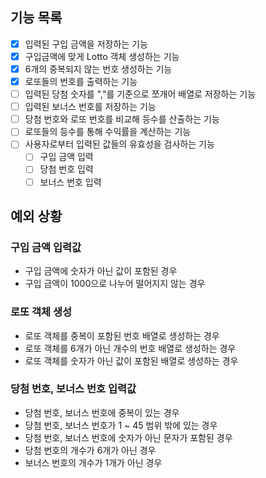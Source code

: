 ## 기능 목록

- [x] 입력된 구입 금액을 저장하는 기능
- [x] 구입금액에 맞게 Lotto 객체 생성하는 기능
- [x] 6개의 중복되지 않는 번호 생성하는 기능
- [x] 로또들의 번호를 출력하는 기능
- [ ] 입력된 당첨 숫자를 ","를 기준으로 쪼개어 배열로 저장하는 기능
- [ ] 입력된 보너스 번호를 저장하는 기능
- [ ] 당첨 번호와 로또 번호를 비교해 등수를 산출하는 기능
- [ ] 로또들의 등수를 통해 수익률을 계산하는 기능
- [ ] 사용자로부터 입력된 값들의 유효성을 검사하는 기능
  - [ ] 구입 금액 입력
  - [ ] 당첨 번호 입력
  - [ ] 보너스 번호 입력

## 예외 상황

### 구입 금액 입력값

- 구입 금액에 숫자가 아닌 값이 포함된 경우
- 구입 금액이 1000으로 나누어 떨어지지 않는 경우

### 로또 객체 생성

- 로또 객체를 중복이 포함된 번호 배열로 생성하는 경우
- 로또 객체를 6개가 아닌 개수의 번호 배열로 생성하는 경우
- 로또 객체를 숫자가 아닌 값이 포함된 배열로 생성하는 경우

### 당첨 번호, 보너스 번호 입력값

- 당첨 번호, 보너스 번호에 중복이 있는 경우
- 당첨 번호, 보너스 번호가 1 ~ 45 범위 밖에 있는 경우
- 당첨 번호, 보너스 번호에 숫자가 아닌 문자가 포함된 경우
- 당첨 번호의 개수가 6개가 아닌 경우
- 보너스 번호의 개수가 1개가 아닌 경우
